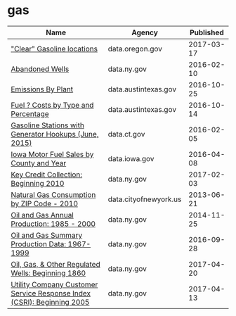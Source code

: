 # gas

Name | Agency | Published
---- | ---- | ---------
["Clear" Gasoline locations](../socrata/qwux-prpy.md) | data.oregon.gov | 2017-03-17
[Abandoned Wells](../socrata/vgue-bamz.md) | data.ny.gov | 2016-02-10
[Emissions By Plant](../socrata/ukf5-i76d.md) | data.austintexas.gov | 2016-10-25
[Fuel ? Costs by Type and Percentage](../socrata/66kg-nz58.md) | data.austintexas.gov | 2016-10-14
[Gasoline Stations with Generator Hookups (June, 2015)](../socrata/7spe-y498.md) | data.ct.gov | 2016-02-05
[Iowa Motor Fuel Sales by County and Year](../socrata/hbwp-wys3.md) | data.iowa.gov | 2016-04-08
[Key Credit Collection: Beginning 2010](../socrata/kdjh-dhwi.md) | data.ny.gov | 2017-02-03
[Natural Gas Consumption by ZIP Code - 2010](../socrata/uedp-fegm.md) | data.cityofnewyork.us | 2013-06-21
[Oil and Gas Annual Production: 1985 - 2000](../socrata/qcf2-zajk.md) | data.ny.gov | 2014-11-25
[Oil and Gas Summary Production Data: 1967-1999](../socrata/8y5c-ebxg.md) | data.ny.gov | 2016-09-28
[Oil, Gas, & Other Regulated Wells: Beginning 1860](../socrata/szye-wmt3.md) | data.ny.gov | 2017-04-20
[Utility Company Customer Service Response Index (CSRI): Beginning 2005](../socrata/w3b5-8aqf.md) | data.ny.gov | 2017-04-13

